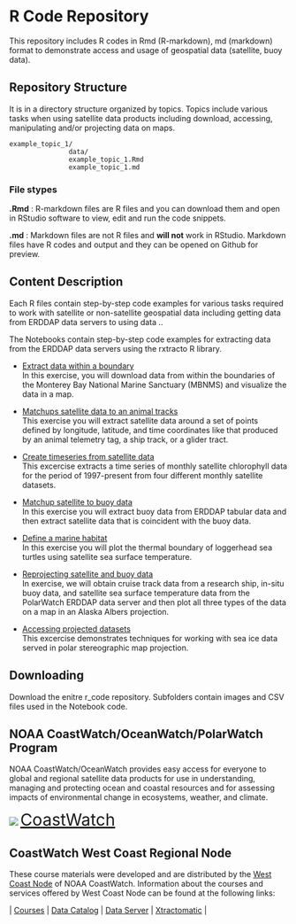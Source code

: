 # R Code Repository

This repository includes R codes in Rmd (R-markdown), md (markdown) format to demonstrate access and usage of geospatial data (satellite, buoy data).

## Repository Structure
It is in a directory structure organized by topics.  Topics include various tasks when using satellite data products including download, accessing, manipulating and/or projecting data on maps.
```
example_topic_1/
               data/
               example_topic_1.Rmd
               example_topic_1.md
```
### File stypes
**.Rmd** : R-markdown files are R files and you can download them and open in RStudio software to view, edit and run the code snippets.

**.md**  : Markdown files are not R files and **will not** work in RStudio.  Markdown files have R codes and output and they can be opened on Github for preview.  

## Content Description
Each R files contain step-by-step code examples for various tasks required to work with satellite or non-satellite geospatial data including getting data from ERDDAP data servers to using data ..

The Notebooks contain step-by-step code examples for extracting data from the ERDDAP data servers using the rxtracto R library.  
* [Extract data within a boundary](extract_data_marine_sanctuary.md)   
In this exercise, you will download data from within the boundaries of the Monterey Bay National Marine Sanctuary (MBNMS) and visualize the data in a map.  

* [Matchups satellite data to an animal tracks](matchup_satellite_track_data.md)  
This exercise you will extract satellite data around a set of points defined by longitude, latitude, and time coordinates like that produced by an animal telemetry tag, a ship track, or a glider tract.  

* [Create timeseries from satellite data](timeseries_satellite_data.md)  
This excercise extracts a time series of monthly satellite chlorophyll data for the period of 1997-present from four different monthly satellite datasets.  

* [Matchup satellite to buoy data](matchup_satellite_buoy_data.md)  
In this exercise you will extract buoy data from ERDDAP tabular data and then extract satellite data that is coincident with the buoy data.  

* [Define a marine habitat](define_marine_habitat.md)  
In this exercise you will plot the thermal boundary of loggerhead sea turtles using satellite sea surface temperature.  

* [Reprojecting satellite and buoy data](reprojecting_satellite_buoy_data.md)  
In exercise, we will obtain cruise track data from a research ship, in-situ buoy data, and satellite sea surface temperature data from the PolarWatch ERDDAP data server and then plot all three types of the data on a map in an Alaska Albers projection.  

* [Accessing projected datasets](accessing_projected_datasets.md)  
This excercise demonstrates techniques for working with sea ice data served in polar stereographic map projection.


## Downloading 
Download the enitre r_code repository. Subfolders contain images and CSV files used in the Notebook code. 

## NOAA CoastWatch/OceanWatch/PolarWatch Program  

NOAA CoastWatch/OceanWatch provides easy access for everyone to global and regional satellite data products for use in understanding, managing and protecting ocean and coastal resources and for assessing impacts of environmental change in ecosystems, weather, and climate.  

![](images/cw_logo_80.png)  <span style="color:blue;font-size:30px;">[CoastWatch](https://coastwatch.noaa.gov/)</span>


## CoastWatch West Coast Regional Node  

These course materials were developed and are distributed by the [West Coast Node](https://coastwatch.pfeg.noaa.gov/) of NOAA CoastWatch. Information about the courses and services offered by West Coast Node can be found at the following links:  

| [Courses](https://coastwatch.pfeg.noaa.gov/courses/satellite_course.html) | [Data Catalog](https://coastwatch.pfeg.noaa.gov/data.html) | [Data Server](https://coastwatch.pfeg.noaa.gov/erddapinfo/index.html) |  [Xtractomatic](https://coastwatch.pfeg.noaa.gov/xtracto/) |
